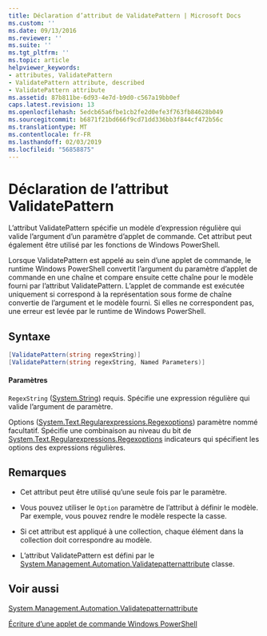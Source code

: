 ```yaml
---
title: Déclaration d’attribut de ValidatePattern | Microsoft Docs
ms.custom: ''
ms.date: 09/13/2016
ms.reviewer: ''
ms.suite: ''
ms.tgt_pltfrm: ''
ms.topic: article
helpviewer_keywords:
- attributes, ValidatePattern
- ValidatePattern attribute, described
- ValidatePattern attribute
ms.assetid: 87b811be-6d93-4e7d-b9d0-c567a19bb0ef
caps.latest.revision: 13
ms.openlocfilehash: 5edcb65a6fbe1cb2fe2d0efe3f763fb84628b049
ms.sourcegitcommit: b6871f21bd666f9cd71dd336bb3f844cf472b56c
ms.translationtype: MT
ms.contentlocale: fr-FR
ms.lasthandoff: 02/03/2019
ms.locfileid: "56858875"
---
```

# <a name="validatepattern-attribute-declaration"></a>Déclaration de l’attribut ValidatePattern

L’attribut ValidatePattern spécifie un modèle d’expression régulière qui valide l’argument d’un paramètre d’applet de commande. Cet attribut peut également être utilisé par les fonctions de Windows PowerShell.

Lorsque ValidatePattern est appelé au sein d’une applet de commande, le runtime Windows PowerShell convertit l’argument du paramètre d’applet de commande en une chaîne et compare ensuite cette chaîne pour le modèle fourni par l’attribut ValidatePattern. L’applet de commande est exécutée uniquement si correspond à la représentation sous forme de chaîne convertie de l’argument et le modèle fourni. Si elles ne correspondent pas, une erreur est levée par le runtime de Windows PowerShell.

## <a name="syntax"></a>Syntaxe

```csharp
[ValidatePattern(string regexString)]
[ValidatePattern(string regexString, Named Parameters)]
```

#### <a name="parameters"></a>Paramètres

`RegexString` ([System.String](/dotnet/api/System.String)) requis. Spécifie une expression régulière qui valide l’argument de paramètre.

Options ([System.Text.Regularexpressions.Regexoptions](/dotnet/api/System.Text.RegularExpressions.RegexOptions)) paramètre nommé facultatif. Spécifie une combinaison au niveau du bit de [System.Text.Regularexpressions.Regexoptions](/dotnet/api/System.Text.RegularExpressions.RegexOptions) indicateurs qui spécifient les options des expressions régulières.

## <a name="remarks"></a>Remarques

- Cet attribut peut être utilisé qu’une seule fois par le paramètre.

- Vous pouvez utiliser le `Option` paramètre de l’attribut à définir le modèle. Par exemple, vous pouvez rendre le modèle respecte la casse.

- Si cet attribut est appliqué à une collection, chaque élément dans la collection doit correspondre au modèle.

- L’attribut ValidatePattern est défini par le [System.Management.Automation.Validatepatternattribute](/dotnet/api/System.Management.Automation.ValidatePatternAttribute) classe.

## <a name="see-also"></a>Voir aussi

[System.Management.Automation.Validatepatternattribute](/dotnet/api/System.Management.Automation.ValidatePatternAttribute)

[Écriture d’une applet de commande Windows PowerShell](./writing-a-windows-powershell-cmdlet.md)

